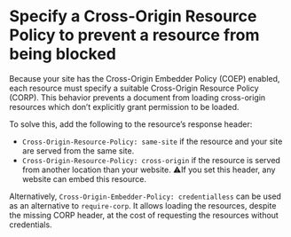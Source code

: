 # Specify a Cross-Origin Resource Policy to prevent a resource from being blocked

Because your site has the Cross-Origin Embedder Policy (COEP) enabled, each
resource must specify a suitable Cross-Origin Resource Policy (CORP). This
behavior prevents a document from loading cross-origin resources which don’t
explicitly grant permission to be loaded.

To solve this, add the following to the resource’s response header:
* `Cross-Origin-Resource-Policy: same-site` if the resource and your site are
  served from the same site.
* `Cross-Origin-Resource-Policy: cross-origin` if the resource is served from
  another location than your website. ⚠️If you set this header, any website can
  embed this resource.

Alternatively, `Cross-Origin-Embedder-Policy: credentialless` can be used as an
alternative to `require-corp`. It allows loading the resources, despite the
missing CORP header, at the cost of requesting the resources without
credentials.
